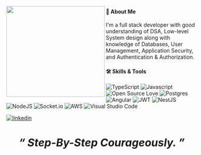 <image align='left' src="https://media2.giphy.com/media/bcKmIWkUMCjVm/giphy.gif?cid=ecf05e47nteje50d67d5b498ota3o2kcjmp0yxm5jummwb2p&rid=giphy.gif&ct=g" width="260" height="240" frameBorder="0"></image>
#### 🚀 About Me
I'm a full stack developer with good understanding of DSA, Low-level System design along with 
knowledge of Databases, User Management, Application Security, and Authentication & Authorization.


#### 🛠 Skills & Tools

![TypeScript](https://badges.frapsoft.com/typescript/love/typescript.png?v=101) ![Javascript](https://badges.frapsoft.com/javascript/code/javascript.png?v=101) ![Open Source Love](https://badges.frapsoft.com/os/v3/open-source.svg?v=103) 	![Postgres](https://img.shields.io/badge/postgres-%23316192.svg?style=for-the-badge&logo=postgresql&logoColor=white) ![Angular](https://img.shields.io/badge/angular-%23DD0031.svg?style=for-the-badge&logo=angular&logoColor=white) ![JWT](https://img.shields.io/badge/JWT-black?style=for-the-badge&logo=JSON%20web%20tokens) ![NestJS](https://img.shields.io/badge/nestjs-%23E0234E.svg?style=for-the-badge&logo=nestjs&logoColor=white) ![NodeJS](https://img.shields.io/badge/node.js-6DA55F?style=for-the-badge&logo=node.js&logoColor=white) ![Socket.io](https://img.shields.io/badge/Socket.io-black?style=for-the-badge&logo=socket.io&badgeColor=010101) ![AWS](https://img.shields.io/badge/AWS-%23FF9900.svg?style=for-the-badge&logo=amazon-aws&logoColor=white) ![Visual Studio Code](https://img.shields.io/badge/Visual%20Studio%20Code-0078d7.svg?style=for-the-badge&logo=visual-studio-code&logoColor=white)


[![linkedin](https://img.shields.io/badge/linkedin-0A66C2?style=for-the-badge&logo=linkedin&logoColor=white)](https://www.linkedin.com/in/codesirohi/)

<h1 align='center'><i>“ Step-By-Step Courageously. ”</i></h1>
